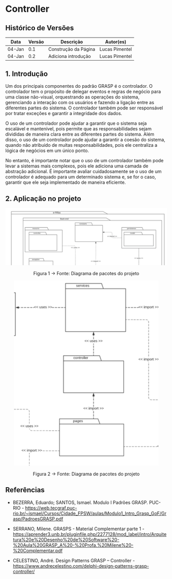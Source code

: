 # Controller

## Histórico de Versões

| Data   | Versão | Descrição            | Autor(es)      |
| ------ | ------ | -------------------- | -------------- |
| 04-Jan | 0.1    | Construção da Página | Lucas Pimentel |
| 04-Jan | 0.2    | Adiciona introdução  | Lucas Pimentel |

## 1. Introdução

Um dos principais componentes do padrão GRASP é o controlador. O controlador tem o propósito de delegar eventos e regras de negócio para uma classe não-visual, orquestrando as operações do sistema, gerenciando a interação com os usuários e fazendo a ligação entre as diferentes partes do sistema. O controlador também pode ser responsável por tratar exceções e garantir a integridade dos dados.

O uso de um controlador pode ajudar a garantir que o sistema seja escalável e mantenível, pois permite que as responsabilidades sejam divididas de maneira clara entre as diferentes partes do sistema. Além disso, o uso de um controlador pode ajudar a garantir a coesão do sistema, quando não atribuido de muitas responsabilidades, pois ele centraliza a lógica de negócios em um único ponto.

No entanto, é importante notar que o uso de um controlador também pode levar a sistemas mais complexos, pois ele adiciona uma camada de abstração adicional. É importante avaliar cuidadosamente se o uso de um controlador é adequado para um determinado sistema e, se for o caso, garantir que ele seja implementado de maneira eficiente.

## 2. Aplicação no projeto

<center>

![Imagem](../../assets/Aplicacao_controler_e-rifas.png)

Figura 1 -> Fonte: Diagrama de pacotes do projeto

</center>

<center>

![Imagem](../../assets/Aplicacao_controler_e-rifas_2.png)

Figura 2 -> Fonte: Diagrama de pacotes do projeto

</center>

## Referências

- BEZERRA, Eduardo; SANTOS, Ismael. Modulo I Padrões GRASP. PUC-RIO - https://web.tecgraf.puc-rio.br/~ismael/Cursos/Cidade_FPSW/aulas/Modulo1_Intro_Grasp_GoF/Grasp/PadroesGRASP.pdf

- SERRANO, Milene. GRASPS - Material Complementar parte 1 - https://aprender3.unb.br/pluginfile.php/2277128/mod_label/intro/Arquitetura%20e%20Desenho%20de%20Software%20-%20Aula%20GRASP_A%20-%20Profa.%20Milene%20-%20Complementar.pdf

- CELESTINO, André. Design Patterns GRASP – Controller - https://www.andrecelestino.com/delphi-design-patterns-grasp-controller/
